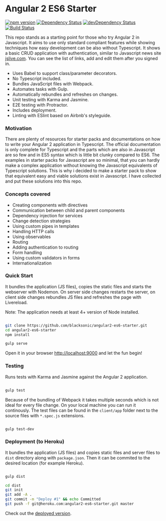 # Angular 2 ES6 Starter 
[![npm version](https://badge.fury.io/js/angular2.svg)](http://badge.fury.io/js/angular2)
[![Dependency Status](https://david-dm.org/blacksonic/angular2-es6-starter.svg)](https://david-dm.org/blacksonic/angular2-es6-starter)
[![devDependency Status](https://david-dm.org/blacksonic/angular2-es6-starter/dev-status.svg)](https://david-dm.org/blacksonic/angular2-es6-starter#info=devDependencies)
[![Build Status](https://travis-ci.org/blacksonic/angular2-es6-starter.svg?branch=master)](https://travis-ci.org/blacksonic/angular2-es6-starter)

This repo stands as a starting point for those who try Angular 2 in Javascript.
It aims to use only standard compliant features while showing techniques how easy development can be also without Typescript.
It shows a basic CRUD application with authentication, similar to Javascript news site [jslive.com](https://jslive.com).
You can see the list of links, add and edit them after you signed in.

- Uses Babel to support class/parameter decorators.
- No Typescript included.
- Bundles JavaScript files with Webpack.
- Automates tasks with Gulp.
- Automatically rebundles and refreshes on changes.
- Unit testing with Karma and Jasmine.
- E2E testing with Protractor.
- Includes deployment.
- Linting with ESlint based on Airbnb's styleguide.

### Motivation

There are plenty of resources for starter packs and documentations on how to write your Angular 2 application in Typescript.
The official documentation is only complete for Typescript and the parts which are also in Javascript are so few and in ES5 syntax which is little bit clunky compared to ES6.
The examples in starter packs for Javascript are so minimal, that you can hardly make a complex application without knowing the Javascript equivalents of Typescript solutions.
This is why i decided to make a starter pack to show that equivalent easy and viable solutions exist in Javascript. I have collected and put these solutions into this repo.

### Concepts covered

- Creating components with directives
- Communication between child and parent components
- Dependency injection for services
- Change detection strategies
- Using custom pipes in templates
- Handling HTTP calls
- Using observables
- Routing
- Adding authentication to routing
- Form handling
- Using custom validators in forms
- Internationalization

### Quick Start

It bundles the application (JS files), copies the static files and starts the webserver with Nodemon.
On server side changes restarts the server, on client side changes rebundles JS files and refreshes the page with Livereload.

Note: The application needs at least 4+ version of Node installed.

```bash

git clone https://github.com/blacksonic/angular2-es6-starter.git
cd angular2-es6-starter
npm install

gulp serve

```

Open it in your browser [http://localhost:9000](http://localhost:9000) and let the fun begin!

### Testing

Runs tests with Karma and Jasmine against the Angular 2 application.

```bash

gulp test

```

Because of the bundling of Webpack it takes multiple seconds which is not ideal for every file change.
On your local machine you can run it continously.
The test files can be found in the ```client/app``` folder next to the source files with ```*.spec.js``` extensions.

```bash

gulp test-dev

```

### Deployment (to Heroku)

It bundles the application (JS files) and copies static files and server files to ```dist``` directory along with ```package.json```.
Then it can be commited to the desired location (for example Heroku).

```bash

gulp dist

cd dist
git init
git add -A .
git commit -m "Deploy #1" && echo Committed
git push -f git@heroku.com:angular2-es6-starter.git master

```

Check out the [deployed version](https://angular2-es6-starter.herokuapp.com/).
